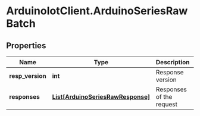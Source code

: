 # ArduinoIotClient.ArduinoSeriesRawBatch

## Properties

Name | Type | Description | Notes
------------ | ------------- | ------------- | -------------
**resp_version** | **int** | Response version | 
**responses** | [**List[ArduinoSeriesRawResponse]**](ArduinoSeriesRawResponse.md) | Responses of the request | 


